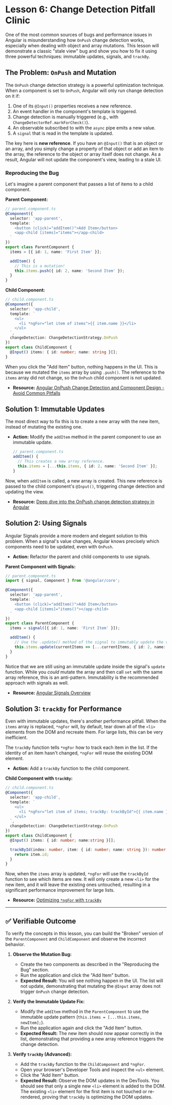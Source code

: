 # Lesson 6: Change Detection Pitfall Clinic

One of the most common sources of bugs and performance issues in Angular is misunderstanding how `OnPush` change detection works, especially when dealing with object and array mutations. This lesson will demonstrate a classic "stale view" bug and show you how to fix it using three powerful techniques: immutable updates, signals, and `trackBy`.

## The Problem: `OnPush` and Mutation

The `OnPush` change detection strategy is a powerful optimization technique. When a component is set to `OnPush`, Angular will only run change detection on it if:
1.  One of its `@Input()` properties receives a new reference.
2.  An event handler in the component's template is triggered.
3.  Change detection is manually triggered (e.g., with `ChangeDetectorRef.markForCheck()`).
4.  An observable subscribed to with the `async` pipe emits a new value.
5.  A `signal` that is read in the template is updated.

The key here is **new reference**. If you have an `@Input()` that is an object or an array, and you simply change a property of that object or add an item to the array, the reference to the object or array itself does not change. As a result, Angular will not update the component's view, leading to a stale UI.

### Reproducing the Bug

Let's imagine a parent component that passes a list of items to a child component.

**Parent Component:**
```typescript
// parent.component.ts
@Component({
  selector: 'app-parent',
  template: `
    <button (click)="addItem()">Add Item</button>
    <app-child [items]="items"></app-child>
  `
})
export class ParentComponent {
  items = [{ id: 1, name: 'First Item' }];

  addItem() {
    // This is a mutation!
    this.items.push({ id: 2, name: 'Second Item' });
  }
}
```

**Child Component:**
```typescript
// child.component.ts
@Component({
  selector: 'app-child',
  template: `
    <ul>
      <li *ngFor="let item of items">{{ item.name }}</li>
    </ul>
  `,
  changeDetection: ChangeDetectionStrategy.OnPush
})
export class ChildComponent {
  @Input() items: { id: number; name: string }[];
}
```

When you click the "Add Item" button, nothing happens in the UI. This is because we mutated the `items` array by using `.push()`. The reference to the `items` array did not change, so the `OnPush` child component is not updated.

- **Resource:** [Angular OnPush Change Detection and Component Design - Avoid Common Pitfalls](https://blog.angular-university.io/onpush-change-detection-how-it-works/)

## Solution 1: Immutable Updates

The most direct way to fix this is to create a new array with the new item, instead of mutating the existing one.

- **Action:** Modify the `addItem` method in the parent component to use an immutable update.
  ```typescript
  // parent.component.ts
  addItem() {
    // This creates a new array reference.
    this.items = [...this.items, { id: 2, name: 'Second Item' }];
  }
  ```
Now, when `addItem` is called, a new array is created. This new reference is passed to the child component's `@Input()`, triggering change detection and updating the view.

- **Resource:** [Deep dive into the OnPush change detection strategy in Angular](https://angular.love/deep-dive-into-the-onpush-change-detection-strategy-in-angular/)

## Solution 2: Using Signals

Angular Signals provide a more modern and elegant solution to this problem. When a signal's value changes, Angular knows precisely which components need to be updated, even with `OnPush`.

- **Action:** Refactor the parent and child components to use signals.

**Parent Component with Signals:**
```typescript
// parent.component.ts
import { signal, Component } from '@angular/core';

@Component({
  selector: 'app-parent',
  template: `
    <button (click)="addItem()">Add Item</button>
    <app-child [items]="items()"></app-child>
  `
})
export class ParentComponent {
  items = signal([{ id: 1, name: 'First Item' }]);

  addItem() {
    // Use the .update() method of the signal to immutably update the value.
    this.items.update(currentItems => [...currentItems, { id: 2, name: 'Second Item' }]);
  }
}
```
Notice that we are still using an immutable update inside the signal's `update` function. While you *could* mutate the array and then call `set` with the same array reference, this is an anti-pattern. Immutability is the recommended approach with signals as well.

- **Resource:** [Angular Signals Overview](https://angular.io/guide/signals)

## Solution 3: `trackBy` for Performance

Even with immutable updates, there's another performance pitfall. When the `items` array is replaced, `*ngFor` will, by default, tear down all of the `<li>` elements from the DOM and recreate them. For large lists, this can be very inefficient.

The `trackBy` function tells `*ngFor` how to track each item in the list. If the identity of an item hasn't changed, `*ngFor` will reuse the existing DOM element.

- **Action:** Add a `trackBy` function to the child component.

**Child Component with `trackBy`:**
```typescript
// child.component.ts
@Component({
  selector: 'app-child',
  template: `
    <ul>
      <li *ngFor="let item of items; trackBy: trackById">{{ item.name }}</li>
    </ul>
  `,
  changeDetection: ChangeDetectionStrategy.OnPush
})
export class ChildComponent {
  @Input() items: { id: number; name:string }[];

  trackById(index: number, item: { id: number; name: string }): number {
    return item.id;
  }
}
```
Now, when the `items` array is updated, `*ngFor` will use the `trackById` function to see which items are new. It will only create a new `<li>` for the new item, and it will leave the existing ones untouched, resulting in a significant performance improvement for large lists.

- **Resource:** [Optimizing `*ngFor` with `trackBy`](https://medium.com/@ausaf.cs/angular-change-detection-how-it-works-and-how-to-optimize-it-77fb189d2282)

---

## ✅ Verifiable Outcome

To verify the concepts in this lesson, you can build the "Broken" version of the `ParentComponent` and `ChildComponent` and observe the incorrect behavior.

1.  **Observe the Mutation Bug:**
    -   Create the two components as described in the "Reproducing the Bug" section.
    -   Run the application and click the "Add Item" button.
    -   **Expected Result:** You will see nothing happen in the UI. The list will not update, demonstrating that mutating the `@Input` array does not trigger `OnPush` change detection.

2.  **Verify the Immutable Update Fix:**
    -   Modify the `addItem` method in the `ParentComponent` to use the immutable update pattern (`this.items = [...this.items, newItem];`).
    -   Run the application again and click the "Add Item" button.
    -   **Expected Result:** The new item should now appear correctly in the list, demonstrating that providing a new array reference triggers the change detection.

3.  **Verify `trackBy` (Advanced):**
    -   Add the `trackBy` function to the `ChildComponent` and `*ngFor`.
    -   Open your browser's Developer Tools and inspect the `<ul>` element.
    -   Click the "Add Item" button.
    -   **Expected Result:** Observe the DOM updates in the DevTools. You should see that only a single new `<li>` element is added to the DOM. The existing `<li>` element for the first item is not touched or re-rendered, proving that `trackBy` is optimizing the DOM updates.